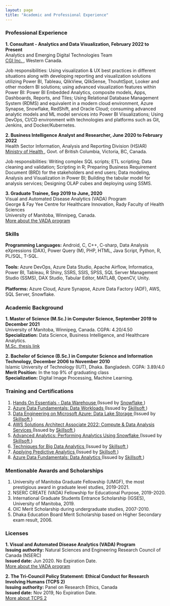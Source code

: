 ```yaml
---
layout: page
title: "Academic and Professional Experience"
---
```

### Professional Experience
**1. Consultant - Analytics and Data Visualization, February 2022 to Present** <br/>
Analytics and Emerging Digital Technologies Team<br/>
<a href="https://www.cgi.com/en"> CGI Inc. </a>, Western Canada.<br/>

Job responsibilities: Using visualization & UX best practices in different situations along with developing reporting and visualization solutions utilizing Power BI, Tableau, QlikView, QlikSense, ThouhtSpot, Looker and other modern BI solutions; using advanced visualization features within Power BI: Power BI Embedded Analytics, composite models, Apps, Dashboards, Reports, and Tiles; Using Relational Database Management System (RDMS) and equivalent in a modern cloud environment, Azure Synapse, Snowflake, RedShift, and Oracle Cloud; consuming advanced analytic models and ML model services into Power BI Visualizations; Using DevOps, CI/CD environment with technologies and platforms such as Git, Jenkins, and Docker/Kubernetes.<br/>

**2. Business Intelligence Analyst and Researcher, June 2020 to February 2022** <br/>
Health Sector Information, Analysis and Reporting Division (HSIAR) <br/>
<a href="https://www2.gov.bc.ca/gov/content/governments/organizational-structure/ministries-organizations/ministries/health"> Ministry of Health </a>, Govt. of British Columbia, Victoria, BC, Canada.<br/>

Job responsibilities: Writing complex SQL scripts; ETL scripting; Data cleaning and validation; Scripting in R; Preparing Business Requirement Document (BRD) for the stakeholders and end users; Data modeling, Analysis and Visualization in Power BI; Building the tabular model for analysis services; Designing OLAP cubes and deploying using SSMS.<br/>

**3. Graduate Trainee, Sep 2019 to June, 2020** <br/>
Visual and Automated Disease Analytics (VADA) Program <br/>
George & Fay Yee Centre for Healthcare Innovation, Rady Faculty of Health Sciences <br/>
University of Manitoba, Winnipeg, Canada. <br/>
<a href="https://vada.cs.umanitoba.ca/"> More about the VADA program </a> <br/>

### Skills
**Programming Languages:** Android, C, C++, C-sharp, Data Analysis eXpressions (DAX), Power Query (M), PHP, HTML, Java Script, Python, R, PL/SQL, T-SQL. <br/> <br/>
**Tools:** Azure DevOps, Azure Data Studio, Apache Airflow, Informatica, Power BI, Tableau, R Shiny, SSRS, SSIS, SPSS, SQL Server Management Studio (SSMS), DAX Studio, Tabular Editor, MATLAB, OpenCV, Unity. <br/> <br/>
**Platforms:** Azure Cloud, Azure Synapse, Azure Data Factory (ADF), AWS, SQL Server, Snowflake.<br/>

### Academic Background
**1. Master of Science (M.Sc.) in Computer Science, September 2019 to December 2021** <br/> 
University of Manitoba, Winnipeg, Canada. CGPA: 4.20/4.50 <br/>
**Specialization:** Data Science, Business Intelligence, and Healthcare Analytics.<br/>
<a href="https://mspace.lib.umanitoba.ca/xmlui/handle/1993/36213"> M.Sc. thesis link </a> <br/>

**2. Bachelor of Science (B.Sc.) in Computer Science and Information Technology, December 2006 to November 2010**<br/>
Islamic University of Technology (IUT), Dhaka. Bangladesh. CGPA: 3.89/4.0 <br/>
**Merit Position:** In the top 9% of graduating class <br/>
**Specialization:** Digital Image Processing, Machine Learning.

### Training and Certifications
1. <a href= "https://www.credly.com/badges/9a6704d0-418d-447d-95a3-8589e1ea5568/linked_in?t=rbdohj"> Hands On Essentials - Data Warehouse </a> (Issued by <a href = "https://www.snowflake.com/"> Snowflake </a>) <br/>
2. <a href= "https://skillsoft.digitalbadges.skillsoft.com/8936f93d-3ab4-4a98-8fdb-95bbd5ca6cf3#gs.2efpg9"> Azure Data Fundamentals: Data Workloads </a> (Issued by <a href = "https://www.skillsoft.com/"> Skillsoft </a>) <br/>
3. <a href= "https://skillsoft.digitalbadges.skillsoft.com/24ad7302-98a3-4591-a162-784425e99de0#gs.c6qwlw"> Data Engineering on Microsoft Azure: Data Lake Storage </a> (Issued by <a href = "https://www.skillsoft.com/"> Skillsoft </a>) <br/>
4. <a href= "https://skillsoft.digitalbadges.skillsoft.com/c5dfc642-3fce-4198-9c9c-9e36a5173d11#gs.c6qxzp"> AWS Solutions Architect Associate 2022: Compute & Data Analysis Services </a> (Issued by <a href = "https://www.skillsoft.com/"> Skillsoft </a>) <br/>
5. <a href= "https://skillsoft.digitalbadges.skillsoft.com/ae105e0e-3b48-4158-ba1e-11f01c79aaf4"> Advanced Analytics: Performing Analytics Using Snowflake </a> (Issued by <a href = "https://www.skillsoft.com/"> Skillsoft </a>) <br/>
6. <a href= "https://skillsoft.digitalbadges.skillsoft.com/1281fc6e-490d-4134-ae34-51fdc18deb13#gs.fx9vnc"> Techniques for Big Data Analytics </a> (Issued by <a href = "https://www.skillsoft.com/"> Skillsoft </a>) <br/>
7. <a href= "https://skillsoft.digitalbadges.skillsoft.com/fc9c6733-6f4f-4734-9c16-1eda5d1f4780#gs.s10dri"> Applying Predictive Analytics </a> (Issued by <a href = "https://www.skillsoft.com/"> Skillsoft </a>) <br/>
8. <a href= "https://skillsoft.digitalbadges.skillsoft.com/e7608464-de1c-4233-9ffa-2d0209757950#gs.s0w9il"> Azure Data Fundamentals: Data Analytics </a> (Issued by <a href = "https://www.skillsoft.com/"> Skillsoft </a>) <br/>

### Mentionable Awards and Scholarships <br/>
1. University of Manitoba Graduate Fellowship (UMGF), the most prestigious award in graduate level studies, 2019-2021. <br/>
2. NSERC CREATE (VADA) Fellowship for Educational Purpose, 2019-2020. <br/>
3. International Graduate Students Entrance Scholarship (IGSES), University of Manitoba, 2019. <br/>
4. OIC Merit Scholarship during undergraduate studies, 2007-2010.<br/>
5. Dhaka Education Board Merit Scholarship based on Higher Secondary exam result, 2006.

### Licenses<br/>

**1. Visual and Automated Disease Analytics (VADA) Program** <br/>
**Issuing authority:** Natural Sciences and Engineering Research Council of Canada (NSERC)<br/>
**Issued date:** Jun 2020. No Expiration Date. <br/>
<a href="https://vada.cs.umanitoba.ca/"> More about the VADA program </a> <br/>

**2. The Tri-Council Policy Statement: Ethical Conduct for Research Involving Humans (TCPS 2)** <br/>
**Issuing authority:** Panel on Research Ethics, Canada <br/>
**Issued date:** Nov 2019, No Expiration Date. <br/>
<a href="https://ethics.gc.ca/eng/education_tutorial-didacticiel.html"> More about TCPS 2 </a> <br/>
